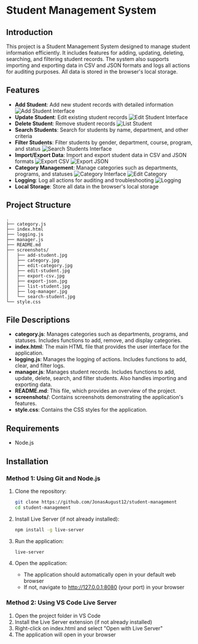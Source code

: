 # Student Management System

## Introduction
This project is a Student Management System designed to manage student information efficiently. It includes features for adding, updating, deleting, searching, and filtering student records. The system also supports importing and exporting data in CSV and JSON formats and logs all actions for auditing purposes. All data is stored in the browser's local storage.

## Features
- **Add Student**: Add new student records with detailed information
![Add Student Interface](./screenshots/add-student.jpg)
- **Update Student**: Edit existing student records
![Edit Student Interface](./screenshots/edit-student.jpg)
- **Delete Student**: Remove student records
![List Student](./screenshots/list-student.jpg)
- **Search Students**: Search for students by name, department, and other criteria
- **Filter Students**: Filter students by gender, department, course, program, and status
![Search Students Interface](./screenshots/search-student.jpg)
- **Import/Export Data**: Import and export student data in CSV and JSON formats
![Export CSV](./screenshots/export-csv.jpg)
![Export JSON](./screenshots/export-json.jpg)
- **Category Management**: Manage categories such as departments, programs, and statuses
![Category Interface](./screenshots/category.jpg)
![Edit Category](./screenshots/edit-category.jpg)
- **Logging**: Log all actions for auditing and troubleshooting
![Logging](./screenshots/log-manager.jpg)
- **Local Storage**: Store all data in the browser's local storage
## Project Structure
```
.
├── category.js
├── index.html
├── logging.js
├── manager.js
├── README.md
├── screenshots/
│   ├── add-student.jpg
│   ├── category.jpg
│   ├── edit-category.jpg
│   ├── edit-student.jpg
│   ├── export-csv.jpg
│   ├── export-json.jpg
│   ├── list-student.jpg
│   ├── log-manager.jpg
│   └── search-student.jpg
└── style.css
```

## File Descriptions
- **category.js**: Manages categories such as departments, programs, and statuses. Includes functions to add, remove, and display categories.
- **index.html**: The main HTML file that provides the user interface for the application.
- **logging.js**: Manages the logging of actions. Includes functions to add, clear, and filter logs.
- **manager.js**: Manages student records. Includes functions to add, update, delete, search, and filter students. Also handles importing and exporting data.
- **README.md**: This file, which provides an overview of the project.
- **screenshots/**: Contains screenshots demonstrating the application's features.
- **style.css**: Contains the CSS styles for the application.

## Requirements
- Node.js

## Installation

### Method 1: Using Git and Node.js
1. Clone the repository:
   ```bash
   git clone https://github.com/JonasAugust12/student-management
   cd student-management
   ```

2. Install Live Server (if not already installed):
   ```bash
   npm install -g live-server
   ```

3. Run the application:
   ```bash
   live-server
   ```

4. Open the application:
   - The application should automatically open in your default web browser
   - If not, navigate to http://127.0.0.1:8080 (your port) in your browser

### Method 2: Using VS Code Live Server
1. Open the project folder in VS Code
2. Install the Live Server extension (if not already installed)
3. Right-click on index.html and select "Open with Live Server"
4. The application will open in your browser